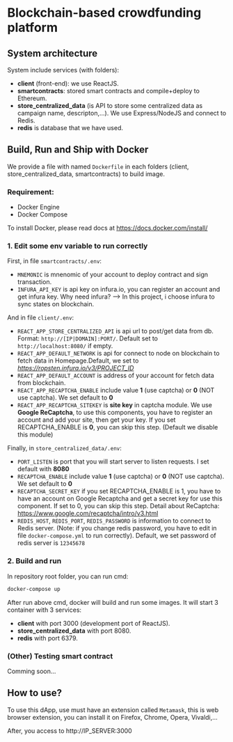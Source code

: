 # Blockchain-based crowdfunding platform
## System architecture
System include services (with folders): 
- **client** (front-end): we use ReactJS.
- **smartcontracts**: stored smart contracts and compile+deploy to Ethereum.
- **store_centralized_data** (is API to store some centralized data as campaign name, descripton,...). We use Express/NodeJS and connect to Redis.
- **redis** is database that we have used.

## Build, Run and Ship with Docker
We provide a file with named ``Dockerfile`` in each folders (client, store_centralized_data, smartcontracts) to build image.
### Requirement:
- Docker Engine
- Docker Compose

To install Docker, please read docs at https://docs.docker.com/install/
### 1. Edit some env variable to run correctly
First, in file ``smartcontracts/.env``:
- ``MNEMONIC`` is mnenomic of your account to deploy contract and sign transaction.
- ``INFURA_API_KEY`` is api key on infura.io, you can register an account and get infura key. Why need infura? --> In this project, i choose infura to sync states on blockchain.

And in file ``client/.env``:
- ``REACT_APP_STORE_CENTRALIZED_API`` is api url to post/get data from db. Format: ``http://[IP|DOMAIN]:PORT/``. Default set to ``http://localhost:8080/`` if empty.
- ``REACT_APP_DEFAULT_NETWORK`` is api for connect to node on blockchain to fetch data in Homepage.Default, we set to *https://ropsten.infura.io/v3/PROJECT_ID*
- ``REACT_APP_DEFAULT_ACCOUNT`` is address of your account for fetch data from blockchain.
- ``REACT_APP_RECAPTCHA_ENABLE`` include value **1** (use captcha) or **0** (NOT use captcha). We set default to **0**
- ``REACT_APP_RECAPTCHA_SITEKEY`` is **site key** in captcha module. We use **Google ReCaptcha**, to use this components, you have to register an account and add your site, then get your key. If you set RECAPTCHA_ENABLE is **0**, you can skip this step. (Default we disable this module)

Finally, in ``store_centralized_data/.env``:
- ``PORT_LISTEN`` is port that you will start server to listen requests. I set default with **8080**
- ``RECAPTCHA_ENABLE`` include value **1** (use captcha) or **0** (NOT use captcha). We set default to **0**
- ``RECAPTCHA_SECRET_KEY`` if you set RECAPTCHA_ENABLE is 1, you have to have an account on Google Recaptcha and get a secret key for use this component. If set to 0, you can skip this step. Detail about ReCaptcha: https://www.google.com/recaptcha/intro/v3.html
- ``REDIS_HOST``, ``REDIS_PORT``, ``REDIS_PASSWORD`` is information to connect to Redis server. (Note: if you change redis password, you have to edit in file ``docker-compose.yml`` to run correctly). Default, we set password of redis server is ``12345678``

### 2. Build and run
In repository root folder, you can run cmd:

```bash
docker-compose up
```

After run above cmd, docker will build and run some images. It will start 3 container with 3 services:
- **client** with port 3000 (development port of ReactJS).
- **store_centralized_data** with port 8080.
- **redis** with port 6379.

### (Other) Testing smart contract
Comming soon...

## How to use?
To use this dApp, use must have an extension called `Metamask`, this is web browser extension, you can install it on Firefox, Chrome, Opera, Vivaldi,...

After, you access to http://IP_SERVER:3000

